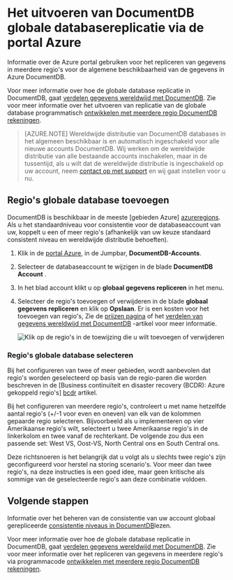 <properties
    pageTitle="DocumentDB algemene databasereplicatie | Microsoft Azure"
    description="Informatie over het beheren van de globale replicatie van uw DocumentDB-account via de portal Azure."
    services="documentdb"
    keywords="globale database, replicatie"
    documentationCenter=""
    authors="mimig1"
    manager="jhubbard"
    editor="cgronlun"/>

<tags
    ms.service="documentdb"
    ms.workload="data-services"
    ms.tgt_pltfrm="na"
    ms.devlang="na"
    ms.topic="article"
    ms.date="10/17/2016"
    ms.author="mimig"/>

# <a name="how-to-perform-documentdb-global-database-replication-using-the-azure-portal"></a>Het uitvoeren van DocumentDB globale databasereplicatie via de portal Azure

Informatie over de Azure portal gebruiken voor het repliceren van gegevens in meerdere regio's voor de algemene beschikbaarheid van de gegevens in Azure DocumentDB.

Voor meer informatie over hoe de globale database replicatie in DocumentDB, gaat [verdelen gegevens wereldwijd met DocumentDB](documentdb-distribute-data-globally.md). Zie voor meer informatie over het uitvoeren van replicatie van de globale database programmatisch [ontwikkelen met meerdere regio DocumentDB rekeningen](documentdb-developing-with-multiple-regions.md).

> [AZURE.NOTE] Wereldwijde distributie van DocumentDB databases in het algemeen beschikbaar is en automatisch ingeschakeld voor alle nieuwe accounts DocumentDB. Wij werken om de wereldwijde distributie van alle bestaande accounts inschakelen, maar in de tussentijd, als u wilt dat de wereldwijde distributie is ingeschakeld op uw account, neem [contact op met support](https://portal.azure.com/?#blade/Microsoft_Azure_Support/HelpAndSupportBlade) en wij gaat instellen voor u nu.

## <a id="addregion"></a>Regio's globale database toevoegen

DocumentDB is beschikbaar in de meeste [gebieden Azure] [azureregions]. Als u het standaardniveau voor consistentie voor de databaseaccount van uw, koppelt u een of meer regio's (afhankelijk van uw keuze standaard consistent niveau en wereldwijde distributie behoeften).

1. Klik in de [portal Azure](https://portal.azure.com/), in de Jumpbar, **DocumentDB-Accounts**.
2. Selecteer de databaseaccount te wijzigen in de blade **DocumentDB Account** .
3. In het blad account klikt u op **globaal gegevens repliceren** in het menu.
4. Selecteer de regio's toevoegen of verwijderen in de blade **globaal gegevens repliceren** en klik op **Opslaan**. Er is een kosten voor het toevoegen van regio's, Zie de [prijzen pagina](https://azure.microsoft.com/pricing/details/documentdb/) of het [verdelen van gegevens wereldwijd met DocumentDB](documentdb-distribute-data-globally.md) -artikel voor meer informatie.

    ![Klik op de regio's in de toewijzing die u wilt toevoegen of verwijderen][1]

### <a name="selecting-global-database-regions"></a>Regio's globale database selecteren

Bij het configureren van twee of meer gebieden, wordt aanbevolen dat regio's worden geselecteerd op basis van de regio-paren die worden beschreven in de [Business continuïteit en disaster recovery (BCDR): Azure gekoppeld regio's]  [ bcdr] artikel.

Bij het configureren van meerdere regio's, controleert u met name hetzelfde aantal regio's (+/-1 voor even en oneven) van elk van de kolommen gepaarde regio selecteren. Bijvoorbeeld als u implementeren op vier Amerikaanse regio's wilt, selecteert u twee Amerikaanse regio's in de linkerkolom en twee vanaf de rechterkant. De volgende zou dus een passende set: West VS, Oost-VS, North Central ons en South Central ons.

Deze richtsnoeren is het belangrijk dat u volgt als u slechts twee regio's zijn geconfigureerd voor herstel na storing scenario's. Voor meer dan twee regio's, na deze instructies is een goed idee, maar geen kritische als sommige van de geselecteerde regio's aan deze combinatie voldoen.

<!---
## <a id="selectwriteregion"></a>Select the write region

While all regions associated with your DocumentDB database account can serve reads (both, single item as well as multi-item paginated reads) and queries, only one region can actively receive the write (insert, upsert, replace, delete) requests. To set the active write region, do the following  


1. In the **DocumentDB Account** blade, select the database account to modify.
2. In the account blade, if the **All Settings** blade is not already opened, click **All Settings**.
3. In the **All Settings** blade, click **Write Region Priority**.
    ![Change the write region under DocumentDB Account > Settings > Add/Remove Regions][2]
4. Click and drag regions to order the list of regions. The first region in the list of regions is the active write region.
    ![Change the write region by reordering the region list under DocumentDB Account > Settings > Change Write Regions][3]
-->

## <a id="next"></a>Volgende stappen

Informatie over het beheren van de consistentie van uw account globaal gerepliceerde [consistentie niveaus in DocumentDB](documentdb-consistency-levels.md)lezen.

Voor meer informatie over hoe de globale database replicatie in DocumentDB, gaat [verdelen gegevens wereldwijd met DocumentDB](documentdb-distribute-data-globally.md). Zie voor meer informatie over het repliceren van gegevens in meerdere regio's via programmacode [ontwikkelen met meerdere regio DocumentDB rekeningen](documentdb-developing-with-multiple-regions.md).

<!--Image references-->
[1]: ./media/documentdb-portal-global-replication/documentdb-add-region.png
[2]: ./media/documentdb-portal-global-replication/documentdb_change_write_region-1.png
[3]: ./media/documentdb-portal-global-replication/documentdb_change_write_region-2.png

<!--Reference style links - using these makes the source content way more readable than using inline links-->
[bcdr]: https://azure.microsoft.com/documentation/articles/best-practices-availability-paired-regions/
[consistency]: https://azure.microsoft.com/documentation/articles/documentdb-consistency-levels/
[azureregions]: https://azure.microsoft.com/en-us/regions/#services
[offers]: https://azure.microsoft.com/en-us/pricing/details/documentdb/
